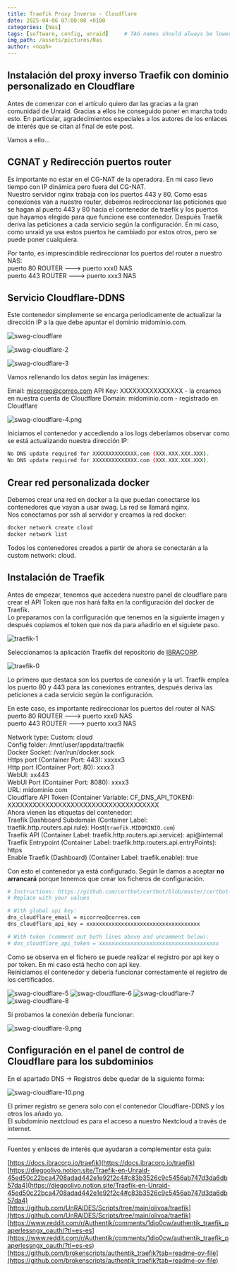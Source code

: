 ```yaml
---
title: Traefik Proxy Inverso - Cloudflare
date: 2025-04-06 07:00:00 +0100
categories: [Nas]
tags: [software, config, unraid]     # TAG names should always be lowercase
img_path: /assets/pictures/Nas
author: <noah>
---
```

## Instalación del proxy inverso Traefik con dominio personalizado en Cloudflare

Antes de comenzar con el artículo quiero dar las gracias a la gran comunidad de Unraid. Gracias a ellos he conseguido poner en marcha todo esto. En particular, agradecimientos especiales a los autores de los enlaces de interés que se citan al final de este post.  
  
Vamos a ello...
  
## CGNAT y Redirección puertos router
Es importante no estar en el CG-NAT de la operadora. En mi caso llevo tiempo con IP dinámica pero fuera del CG-NAT.  
Nuestro servidor nginx trabaja con los puertos 443 y 80. Como esas conexiones van a nuestro router, debemos redireccionar las peticiones que se hagan al puerto 443 y 80 hacia el contenedor de traefik y los puertos que hayamos elegido para que funcione ese contenedor. 
Después Traefik deriva las peticiones a cada servicio según la configuración. En mi caso, como unraid ya usa estos puertos he cambiado por estos otros, pero se puede poner cualquiera.

Por tanto, es imprescindible redireccionar los puertos del router a nuestro NAS:  
puerto 80 ROUTER ---> puerto xxx0 NAS  
puerto 443 ROUTER ---> puerto xxx3 NAS  

## Servicio Cloudflare-DDNS

Este contenedor simplemente se encarga periodicamente de actualizar la dirección IP  a la que debe apuntar el dominio midominio.com. 

![swag-cloudflare](swag-cloudflare.png)

![swag-cloudflare-2](swag-cloudflare-2.png)

![swag-cloudflare-3](swag-cloudflare-3.png)

Vamos rellenando los datos según las imágenes:

Email: micorreo@correo.com
API Key: XXXXXXXXXXXXXXX - la creamos en nuestra cuenta de Cloudflare
Domain: midominio.com - registrado en Cloudflare

![swag-cloudflare-4.png](swag-cloudflare-4.png)

Iniciamos el contenedor y accediendo a los logs deberíamos observar como se está actualizando nuestra dirección IP:

```bash
No DNS update required for XXXXXXXXXXXXXX.com (XXX.XXX.XXX.XXX).
No DNS update required for XXXXXXXXXXXXXX.com (XXX.XXX.XXX.XXX).
```  

## Crear red personalizada docker

Debemos crear una red en docker a la que puedan conectarse los contenedores que vayan a usar swag. La red se llamará nginx.  
Nos conectamos por ssh al servidor y creamos la red docker:
```bash
docker network create cloud
docker network list
```  
Todos los contenedores creados a partir de ahora se conectarán a la custom network: cloud.


## Instalación de Traefik
Antes de empezar, tenemos que accedera nuestro panel de cloudflare para crear el API Token que nos hará falta en la configuración del docker de Traefik.  
Lo preparamos con la configuración que tenemos en la siguiente imagen y después copiamos el token que nos da para añadirlo en el siguiete paso.  

![traefik-1](traefik-1.png)

Seleccionamos la aplicación Traefik del repositorio de [IBRACORP](https://docs.ibracorp.io/ibracorp).

![traefik-0](traefik-0.png)


Lo primero que destaca son los puertos de conexión y la url. 
Traefik emplea los puerto 80 y 443 para las conexiones entrantes, después deriva las peticiones a cada servicio según la configuración.

En este caso, es importante redireccionar los puertos del router al NAS:  
puerto 80 ROUTER ---> puerto xxx0 NAS  
puerto 443 ROUTER ---> puerto xxx3 NAS  

Network type: Custom: cloud  
Config folder: /mnt/user/appdata/traefik  
Docker Socket: /var/run/docker.sock  
Https port (Container Port: 443): xxxxx3  
Http port (Container Port: 80): xxxx3  
WebUI: xx443  
WebUI Port (Container Port: 8080): xxxx3  
URL: midominio.com  
Cloudflare API Token (Container Variable: CF_DNS_API_TOKEN): XXXXXXXXXXXXXXXXXXXXXXXXXXXXXXXXXXXX  
Ahora vienen las etiquetas del contenedor:  
Traefik Dashboard Subdomain (Container Label: traefik.http.routers.api.rule): Host(`traefik.MIDOMINIO.com`)  
Traefik API (Container Label: traefik.http.routers.api.service): api@internal  
Traefik Entrypoint (Container Label: traefik.http.routers.api.entryPoints): https  
Enable Traefik (Dashboard) (Container Label: traefik.enable): true  


Con esto el contenedor ya está configurado. Según le damos a aceptar **no arrancará** porque tenemos que crear los ficheros de configuración.  


``` bash
# Instructions: https://github.com/certbot/certbot/blob/master/certbot-dns-clou>
# Replace with your values

# With global api key:
dns_cloudflare_email = micorreo@correo.com
dns_cloudflare_api_key = xxxxxxxxxxxxxxxxxxxxxxxxxxxxxxxxxxxx

# With token (comment out both lines above and uncomment below):
# dns_cloudflare_api_token = xxxxxxxxxxxxxxxxxxxxxxxxxxxxxxxxxxxxxx
```
Como se observa en el fichero se puede realizar el registro por api key o por token. En mi caso está hecho con api key.  
Reiniciamos el contenedor y debería funcionar correctamente el registro de los certificados.  

![swag-cloudflare-5](swag-cloudflare-5.png)
![swag-cloudflare-6](swag-cloudflare-6.png)
![swag-cloudflare-7](swag-cloudflare-7.png)
![swag-cloudflare-8](swag-cloudflare-8.png)

Si probamos la conexión debería funcionar:

![swag-cloudflare-9.png](swag-cloudflare-9.png)

## Configuración en el panel de control de Cloudflare para los subdominios  

En el apartado DNS -> Registros debe quedar de la siguiente forma:  

![swag-cloudflare-10.png](swag-cloudflare-10.png)

El primer registro se genera solo con el contenedor Cloudflare-DDNS y los otros los añado yo.  
El subdominio nextcloud es para el acceso a nuestro Nextcloud a través de internet.  

***   
Fuentes y enlaces de interés que ayudaran a complementar esta guía:  

[https://docs.ibracorp.io/traefik](https://docs.ibracorp.io/traefik)  
[https://diegoolivo.notion.site/Traefik-en-Unraid-45ed50c22bca4708adad442e1e92f2c4#c83b3526c9c5456ab747d3da6db57da4](https://diegoolivo.notion.site/Traefik-en-Unraid-45ed50c22bca4708adad442e1e92f2c4#c83b3526c9c5456ab747d3da6db57da4)  
[https://github.com/UnRAIDES/Scripts/tree/main/olivoa/traefik](https://github.com/UnRAIDES/Scripts/tree/main/olivoa/traefik)  
[https://www.reddit.com/r/Authentik/comments/1dio0cw/authentik_traefik_paperlessngx_oauth/?tl=es-es](https://www.reddit.com/r/Authentik/comments/1dio0cw/authentik_traefik_paperlessngx_oauth/?tl=es-es)  
[https://github.com/brokenscripts/authentik_traefik?tab=readme-ov-file](https://github.com/brokenscripts/authentik_traefik?tab=readme-ov-file)  
